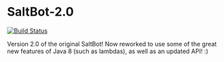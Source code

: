# SaltBot-2.0
[![Build Status](https://travis-ci.org/DevJake/SaltBot-2.0.svg?branch=feature%2FCardsAgainstDiscord)](https://travis-ci.org/DevJake/SaltBot-2.0)

Version 2.0 of the original SaltBot! Now reworked to use some of the great new features of Java 8 (such as lambdas), as well as an updated API! :)
